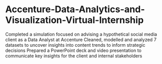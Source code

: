 # Accenture-Data-Analytics-and-Visualization-Virtual-Internship
Completed a simulation focused on advising a hypothetical social media client as a Data Analyst at Accenture Cleaned, modelled and analyzed 7 datasets to uncover insights into content trends to inform strategic decisions Prepared a PowerPoint deck and video presentation to communicate key insights for the client and internal stakeholders
